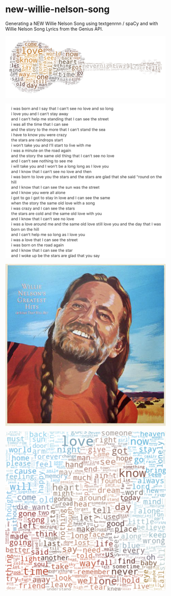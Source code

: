 # new-willie-nelson-song
Generating a NEW Willie Nelson Song using textgenrnn / spaCy and with Willie Nelson Song Lyrics from the Genius API. 


![Image description](https://github.com/sam-brady/new-willie-nelson-song/blob/master/images/Screen%20Shot%202020-04-25%20at%206.43.11%20PM.png)

![Image description](https://github.com/sam-brady/new-willie-nelson-song/blob/master/images/Screen%20Shot%202020-04-26%20at%2010.34.01%20AM.png)


![Image description](https://github.com/sam-brady/new-willie-nelson-song/blob/master/images/Screen%20Shot%202020-04-25%20at%206.43.40%20PM.png)

![Image description](https://github.com/sam-brady/new-willie-nelson-song/blob/master/images/Screen%20Shot%202020-04-25%20at%206.43.30%20PM.png)


